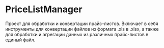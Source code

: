 # PriceListManager
Проект для обработки и конвертации прайс-листов. Включает в себя инструменты для конвертации файлов из формата .xls в .xlsx, а также для обработки и агрегации данных из различных прайс-листов в единый файл.
